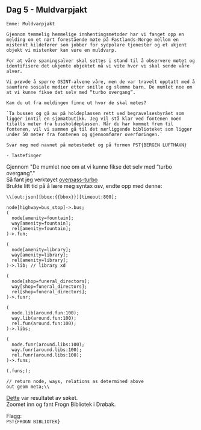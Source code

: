 ## Dag 5 - Muldvarpjakt

```
Emne: Muldvarpjakt

Gjennom temmelig hemmelige innhentingsmetoder har vi fanget opp en melding om et nært forestående møte på Fastlands-Norge mellom en mistenkt kildefører som jobber for sydpolare tjenester og et ukjent objekt vi mistenker kan være en muldvarp.

For at våre spaningsalver skal settes i stand til å observere møtet og identifisere det ukjente objektet må vi vite hvor vi skal sende våre alver.

Vi prøvde å spørre OSINT-alvene våre, men de var travelt opptatt med å saumfare sosiale medier etter snille og slemme barn. De mumlet noe om at vi kunne fikse det selv med “turbo overgang”.

Kan du ut fra meldingen finne ut hvor de skal møtes?

`Ta bussen og gå av på holdeplassen rett ved begravelsesbyrået som ligger inntil en sjømatbutikk. Jeg vil stå klar ved fontenen noen titalls meter fra bussholdeplassen. Når du har kommet frem til fontenen, vil vi sammen gå til det nærliggende biblioteket som ligger under 50 meter fra fontenen og gjennomfører overføringen.`

Svar meg med navnet på møtestedet og på formen PST{BERGEN LUFTHAVN}

- Tastefinger
```

Gjennom "De mumlet noe om at vi kunne fikse det selv med “turbo overgang”."\
Så fant jeg verktøyet [overpass-turbo](https://overpass-turbo.eu/) \
Brukte litt tid på å lære meg syntax osv, endte opp med denne:
```
\\[out:json][bbox:{{bbox}}][timeout:800];

node[highway=bus_stop]->.bus;
(
  node[amenity=fountain];
  way[amenity=fountain];
  rel[amenity=fountain];
)->.fun; 

(
  node[amenity=library];
  way[amenity=library];
  rel[amenity=library];
)->.lib; // library xd

(
  node[shop=funeral_directors];
  way[shop=funeral_directors];
  rel[shop=funeral_directors];
)->.funr;

(
  node.lib(around.fun:100);
  way.lib(around.fun:100);
  rel.fun(around.fun:100);
)->.libs;

(
  node.funr(around.libs:100);
  way.funr(around.libs:100);
  rel.funr(around.libs:100);
)->.funs;

(.funs;);

// return node, ways, relations as determined above
out geom meta;\\
```


[Dette](https://i.imgur.com/C6hmGx4.png) var resultatet av søket.\
Zoomet inn og fant Frogn Bibliotek i Drøbak.

Flagg:\
`PST{FROGN BIBLIOTEK}`